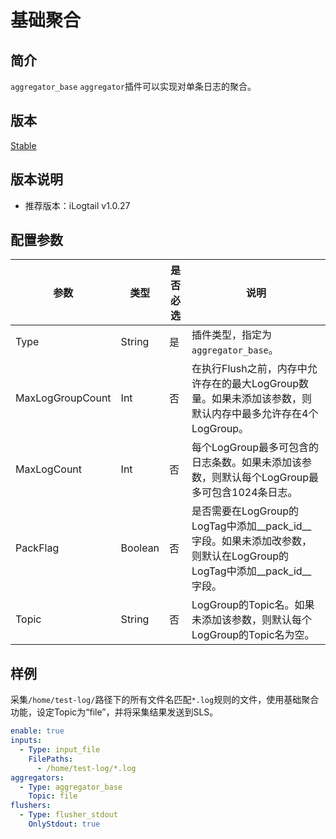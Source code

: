 # 基础聚合

## 简介

`aggregator_base` `aggregator`插件可以实现对单条日志的聚合。

## 版本

[Stable](../stability-level.md)

## 版本说明

* 推荐版本：iLogtail v1.0.27

## 配置参数

| 参数 | 类型 | 是否必选 | 说明 |
| --- | --- | --- | --- |
| Type | String | 是 | 插件类型，指定为`aggregator_base`。 |
| MaxLogGroupCount | Int | 否 | 在执行Flush之前，内存中允许存在的最大LogGroup数量。如果未添加该参数，则默认内存中最多允许存在4个LogGroup。 |
| MaxLogCount | Int | 否 | 每个LogGroup最多可包含的日志条数。如果未添加该参数，则默认每个LogGroup最多可包含1024条日志。 |
| PackFlag | Boolean | 否 | 是否需要在LogGroup的LogTag中添加__pack_id__字段。如果未添加改参数，则默认在LogGroup的LogTag中添加__pack_id__字段。 |
| Topic | String | 否 | LogGroup的Topic名。如果未添加该参数，则默认每个LogGroup的Topic名为空。 |

## 样例

采集`/home/test-log/`路径下的所有文件名匹配`*.log`规则的文件，使用基础聚合功能，设定Topic为“file”，并将采集结果发送到SLS。

```yaml
enable: true
inputs:
  - Type: input_file
    FilePaths: 
      - /home/test-log/*.log
aggregators:
  - Type: aggregator_base
    Topic: file
flushers:
  - Type: flusher_stdout
    OnlyStdout: true
```

